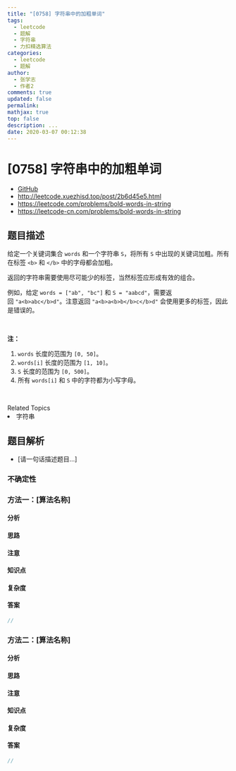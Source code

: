 ```yaml
---
title: "[0758] 字符串中的加粗单词"
tags:
  - leetcode
  - 题解
  - 字符串
  - 力扣精选算法
categories:
  - leetcode
  - 题解
author:
  - 张学志
  - 作者2
comments: true
updated: false
permalink:
mathjax: true
top: false
description: ...
date: 2020-03-07 00:12:38
---
```



# [0758] 字符串中的加粗单词
* [GitHub](https://github.com/algoboy101/LeetCodeCrowdsource/tree/master/_posts/QA/%5B0758%5D%20%E5%AD%97%E7%AC%A6%E4%B8%B2%E4%B8%AD%E7%9A%84%E5%8A%A0%E7%B2%97%E5%8D%95%E8%AF%8D.md)
* http://leetcode.xuezhisd.top/post/2b6d45e5.html
* https://leetcode.com/problems/bold-words-in-string
* https://leetcode-cn.com/problems/bold-words-in-string


## 题目描述

<p>给定一个关键词集合&nbsp;<code>words</code> 和一个字符串&nbsp;<code>S</code>，将所有 <code>S</code> 中出现的关键词加粗。所有在标签 <code>&lt;b&gt;</code> 和&nbsp;<code>&lt;/b&gt;</code>&nbsp;中的字母都会加粗。</p>

<p>返回的字符串需要使用尽可能少的标签，当然标签应形成有效的组合。</p>

<p>例如，给定&nbsp;<code>words = [&quot;ab&quot;, &quot;bc&quot;]</code> 和&nbsp;<code>S = &quot;aabcd&quot;</code>，需要返回&nbsp;<code>&quot;a&lt;b&gt;abc&lt;/b&gt;d&quot;</code>。注意返回&nbsp;<code>&quot;a&lt;b&gt;a&lt;b&gt;b&lt;/b&gt;c&lt;/b&gt;d&quot;</code>&nbsp;会使用更多的标签，因此是错误的。</p>

<p>&nbsp;</p>

<p><strong>注：</strong></p>

<ol>
	<li><code>words</code> 长度的范围为&nbsp;<code>[0, 50]</code>。</li>
	<li><code>words[i]</code> 长度的范围为&nbsp;<code>[1, 10]</code>。</li>
	<li><code>S</code> 长度的范围为&nbsp;<code>[0, 500]</code>。</li>
	<li>所有&nbsp;<code>words[i]</code>&nbsp;和&nbsp;<code>S</code>&nbsp;中的字符都为小写字母。</li>
</ol>

<p>&nbsp;</p>
<div><div>Related Topics</div><div><li>字符串</li></div></div>


## 题目解析
* [请一句话描述题目...]

### 不确定性


### 方法一：[算法名称]

#### 分析

#### 思路

#### 注意

#### 知识点

#### 复杂度

#### 答案

```cpp
//
```


### 方法二：[算法名称]

#### 分析

#### 思路

#### 注意

#### 知识点

#### 复杂度

#### 答案

```cpp
//
```


